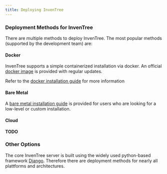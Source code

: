 ```yaml
---
title: Deploying InvenTree
---
```


### Deployment Methods for InvenTree

There are multiple methods to deploy InvenTree. The most popular methods (supported by the development team) are:

#### Docker

InvenTree supports a simple containerized installation via docker. An official [docker image](https://hub.docker.com/r/inventree/inventree/) is provided with regular updates. 

Refer to the [docker installation guide](https://inventree.readthedocs.io/en/latest/start/docker/) for more information

#### Bare Metal

A [bare metal installation guide](https://inventree.readthedocs.io/en/latest/start/intro/) is provided for users who are looking for a low-level or custom installation. 

#### Cloud

**TODO**

### Other Options

The core InvenTree server is built using the widely used python-based framework [Django](https://djangoproject.com/). Therefore there are  deployment methods for nearly all plattforms and architectures.